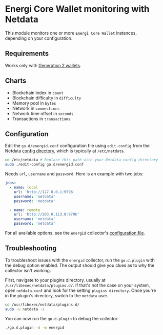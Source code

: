 <!--
title: "Energi Core Wallet monitoring with Netdata"
description: "Monitor the health and performance of Energi Core Wallets with zero configuration, per-second metric granularity, and interactive visualizations."
custom_edit_url: https://github.com/netdata/go.d.plugin/edit/master/modules/energid/README.md
sidebar_label: "Energi Core Wallet"
-->

# Energi Core Wallet monitoring with Netdata

This module monitors one or more `Energi Core Wallet` instances, depending on your configuration.

## Requirements

Works only with [Generation 2 wallets](https://docs.energi.software/en/downloads/gen2-core-wallet).

## Charts

- Blockchain index in `count`
- Blockchain difficulty in `difficulty`
- Memory pool in `bytes`
- Network in `connections`
- Network time offset in `seconds`
- Transactions in `transactions`

## Configuration

Edit the `go.d/energid.conf` configuration file using `edit-config` from the
Netdata [config directory](https://learn.netdata.cloud/docs/configure/nodes), which is typically at `/etc/netdata`.

```bash
cd /etc/netdata # Replace this path with your Netdata config directory
sudo ./edit-config go.d/energid.conf
```

Needs `url`, `username` and `password`. Here is an example with two jobs:

```yaml
jobs:
  - name: local
    url: 'http://127.0.0.1:9796'
    username: 'netdata'
    password: 'netdata'

  - name: remote
    url: 'http://203.0.113.0:9796'
    username: 'netdata'
    password: 'netdata'
```

For all available options, see the `energid`
collector's [configuration file](https://github.com/netdata/go.d.plugin/blob/master/config/go.d/energid.conf).

## Troubleshooting

To troubleshoot issues with the `energid` collector, run the `go.d.plugin` with the debug option enabled. The output
should give you clues as to why the collector isn't working.

First, navigate to your plugins directory, usually at `/usr/libexec/netdata/plugins.d/`. If that's not the case on your
system, open `netdata.conf` and look for the setting `plugins directory`. Once you're in the plugin's directory, switch
to the `netdata` user.

```bash
cd /usr/libexec/netdata/plugins.d/
sudo -u netdata -s
```

You can now run the `go.d.plugin` to debug the collector:

```bash
./go.d.plugin -d -m energid
```
